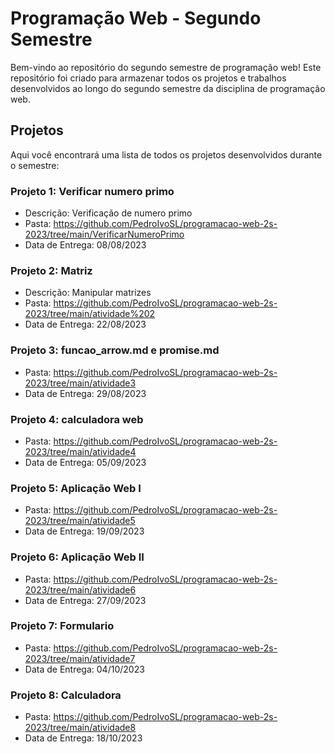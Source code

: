 # Programação Web - Segundo Semestre

Bem-vindo ao repositório do segundo semestre de programação web! Este repositório foi criado para armazenar todos os projetos e trabalhos desenvolvidos ao longo do segundo semestre da disciplina de programação web.

## Projetos

Aqui você encontrará uma lista de todos os projetos desenvolvidos durante o semestre:

### Projeto 1: Verificar numero primo

- Descrição: Verificação de numero primo
- Pasta: https://github.com/PedroIvoSL/programacao-web-2s-2023/tree/main/VerificarNumeroPrimo
- Data de Entrega: 08/08/2023
### Projeto 2: Matriz

- Descrição: Manipular matrizes
- Pasta: https://github.com/PedroIvoSL/programacao-web-2s-2023/tree/main/atividade%202
- Data de Entrega: 22/08/2023

### Projeto 3: funcao_arrow.md e promise.md

- Pasta: https://github.com/PedroIvoSL/programacao-web-2s-2023/tree/main/atividade3
- Data de Entrega: 29/08/2023

### Projeto 4: calculadora web

- Pasta: https://github.com/PedroIvoSL/programacao-web-2s-2023/tree/main/atividade4
- Data de Entrega: 05/09/2023

### Projeto 5: Aplicação Web I

- Pasta: https://github.com/PedroIvoSL/programacao-web-2s-2023/tree/main/atividade5
- Data de Entrega: 19/09/2023

### Projeto 6: Aplicação Web II

- Pasta: https://github.com/PedroIvoSL/programacao-web-2s-2023/tree/main/atividade6
- Data de Entrega: 27/09/2023

### Projeto 7: Formulario

- Pasta: https://github.com/PedroIvoSL/programacao-web-2s-2023/tree/main/atividade7
- Data de Entrega: 04/10/2023

### Projeto 8: Calculadora

- Pasta: https://github.com/PedroIvoSL/programacao-web-2s-2023/tree/main/atividade8
- Data de Entrega: 18/10/2023
